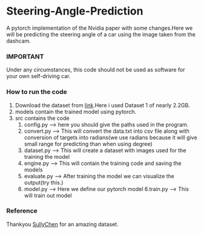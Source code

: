 # Steering-Angle-Prediction
A pytorch implementation of the Nvidia paper with some changes.Here we will be predicting the steering angle of a car using the image taken from the dashcam.

### IMPORTANT
Under any circumstances, this code should not be used as software for your own self-driving car.

### How to run the code
1. Download the dataset from [link](https://github.com/SullyChen/driving-datasets).Here i used Dataset 1 of nearly 2.2GB.
2. models contain the trained model using pytorch.
3. src contains the code
   1. config.py --> here you should give the paths used in the program.
   2. convert.py --> This will convert the data.txt into csv file along with conversion of targets into radians(we use radians because it will give small range for predicting than when using degree)
   3. dataset.py --> This will create a dataset with images used for the training the model
   3. engine.py --> This will contain the training code and saving the models
   4. evaluate.py --> After training the model we can visualize the output(try this.)
   5. model.py --> Here we define our pytorch model
   6.train.py --> This will train out model

### Reference
Thankyou [SullyChen](https://github.com/SullyChen) for an amazing dataset.
